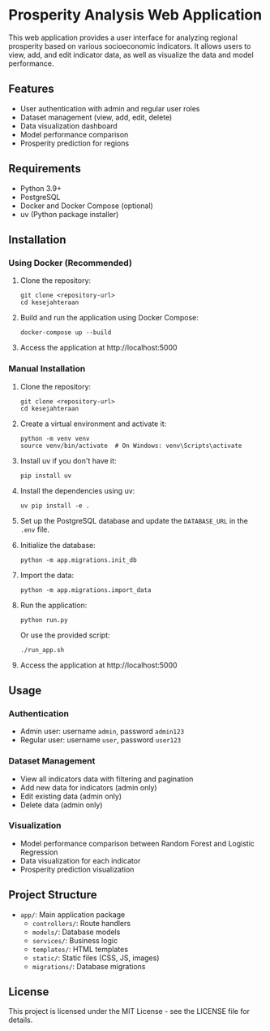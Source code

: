# Prosperity Analysis Web Application

This web application provides a user interface for analyzing regional prosperity based on various socioeconomic indicators. It allows users to view, add, and edit indicator data, as well as visualize the data and model performance.

## Features

- User authentication with admin and regular user roles
- Dataset management (view, add, edit, delete)
- Data visualization dashboard
- Model performance comparison
- Prosperity prediction for regions

## Requirements

- Python 3.9+
- PostgreSQL
- Docker and Docker Compose (optional)
- uv (Python package installer)

## Installation

### Using Docker (Recommended)

1. Clone the repository:

   ```
   git clone <repository-url>
   cd kesejahteraan
   ```

2. Build and run the application using Docker Compose:

   ```
   docker-compose up --build
   ```

3. Access the application at http://localhost:5000

### Manual Installation

1. Clone the repository:

   ```
   git clone <repository-url>
   cd kesejahteraan
   ```

2. Create a virtual environment and activate it:

   ```
   python -m venv venv
   source venv/bin/activate  # On Windows: venv\Scripts\activate
   ```

3. Install uv if you don't have it:

   ```
   pip install uv
   ```

4. Install the dependencies using uv:

   ```
   uv pip install -e .
   ```

5. Set up the PostgreSQL database and update the `DATABASE_URL` in the `.env` file.

6. Initialize the database:

   ```
   python -m app.migrations.init_db
   ```

7. Import the data:

   ```
   python -m app.migrations.import_data
   ```

8. Run the application:

   ```
   python run.py
   ```

   Or use the provided script:

   ```
   ./run_app.sh
   ```

9. Access the application at http://localhost:5000

## Usage

### Authentication

- Admin user: username `admin`, password `admin123`
- Regular user: username `user`, password `user123`

### Dataset Management

- View all indicators data with filtering and pagination
- Add new data for indicators (admin only)
- Edit existing data (admin only)
- Delete data (admin only)

### Visualization

- Model performance comparison between Random Forest and Logistic Regression
- Data visualization for each indicator
- Prosperity prediction visualization

## Project Structure

- `app/`: Main application package
  - `controllers/`: Route handlers
  - `models/`: Database models
  - `services/`: Business logic
  - `templates/`: HTML templates
  - `static/`: Static files (CSS, JS, images)
  - `migrations/`: Database migrations

## License

This project is licensed under the MIT License - see the LICENSE file for details.
